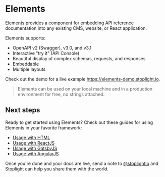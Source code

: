 # Elements

Elements provides a component for embedding API reference documentation into any existing CMS, website, or React application. 

Elements supports:

- OpenAPI v2 (Swagger), v3.0, and v3.1
- Interactive "try it" (API Console)
- Beautiful display of complex schemas, requests, and responses
- Embeddable
- Multiple layouts

Check out the demo for a live example https://elements-demo.stoplight.io.

> Elements can be used on your local machine and in a production environment for free, no strings attached.

## Next steps

Ready to get started using Elements? Check out these guides for using Elements in your favorite framework:

- [Usage with HTML](html.md)
- [Usage with ReactJS](react.md)
- [Usage with GatsbyJS](gatsby.md)
- [Usage with AngularJS](angular.md)

Once you're done and your docs are live, send a note to [@stoplightio](https://twitter.com/stoplightio) and Stoplight can help you share them with the world.
